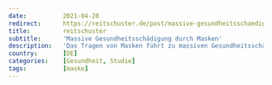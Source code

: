 ```yaml
---
date:          2021-04-28
redirect:      https://reitschuster.de/post/massive-gesundheitsschaedigung-durch-masken/
title:         reitschuster
subtitle:      'Massive Gesundheitsschädigung durch Masken'
description:   'Das Tragen von Masken führt zu massiven Gesundheitsschäden. Zu diesem Ergebnis kommt eine neue Meta-Analyse, die 65 wissenschaftliche Studien ausgewertet hat. Die Folgen reichen bis zu kardiovaskulären und neurologischen Erkrankungen.'
country:       [DE]
categories:    [Gesundheit, Studie]
tags:          [maske]
---
```

